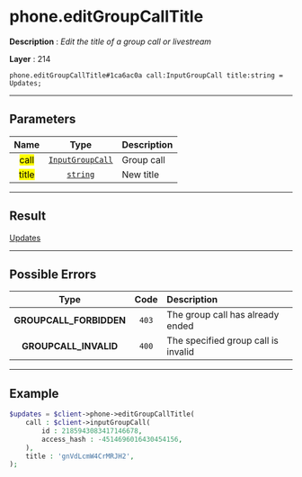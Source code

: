 # phone.editGroupCallTitle

**Description** : *Edit the title of a group call or livestream*

**Layer** : 214

```tl
phone.editGroupCallTitle#1ca6ac0a call:InputGroupCall title:string = Updates;
```

---

## Parameters

| Name | Type | Description |
| :---: | :---: | :--- |
| <mark>call</mark> | [`InputGroupCall`](type/InputGroupCall) | Group call |
| <mark>title</mark> | [`string`](type/string) | New title |

---

## Result

[Updates](type/Updates)

---

## Possible Errors

| Type | Code | Description |
| :---: | :---: | :--- |
| **GROUPCALL_FORBIDDEN** | `403` | The group call has already ended |
| **GROUPCALL_INVALID** | `400` | The specified group call is invalid |

---

## Example

```php
$updates = $client->phone->editGroupCallTitle(
	call : $client->inputGroupCall(
		id : 2185943083417146678,
		access_hash : -4514696016430454156,
	),
	title : 'gnVdLcmW4CrMRJH2',
);
```